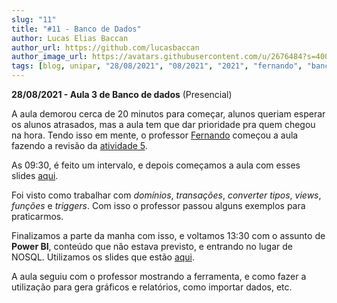 ```yaml
---
slug: "11"
title: "#11 - Banco de Dados"
author: Lucas Elias Baccan
author_url: https://github.com/lucasbaccan
author_image_url: https://avatars.githubusercontent.com/u/2676484?s=400&v=4
tags: [blog, unipar, "28/08/2021", "08/2021", "2021", "fernando", "banco de dados", "presencial"]
---
```


**28/08/2021 - Aula 3 de Banco de dados** (Presencial)

A aula demorou cerca de 20 minutos para começar, alunos queriam esperar os alunos atrasados, mas a aula tem que dar prioridade pra quem chegou na hora. Tendo isso em mente, o professor [Fernando](/professores/fernando) começou a aula fazendo a revisão da [atividade 5](/docs/banco-de-dados#atividade-5).

As 09:30, é feito um intervalo, e depois começamos a aula com esses slides [aqui](/docs/aula-11/Aula-03.01-BDs_28_08.pdf).

Foi visto como trabalhar com *domínios*, *transações*, *converter tipos*, *views*, *funções* e *triggers*. Com isso o professor passou alguns exemplos para praticarmos.

Finalizamos a parte da manha com isso, e voltamos 13:30 com o assunto de **Power BI**, conteúdo que não estava previsto, e entrando no lugar de NOSQL. Utilizamos os slides que estão [aqui](/docs/aula-11/Aula-03.02-Power_BI_28_08.pdf).

A aula seguiu com o professor mostrando a ferramenta, e como fazer a utilização para gera gráficos e relatórios, como importar dados, etc. 